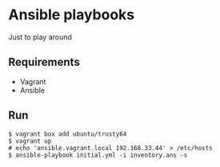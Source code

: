 # Ansible playbooks

Just to play around

## Requirements

* Vagrant
* Ansible

## Run

```
$ vagrant box add ubuntu/trusty64
$ vagrant up
# echo 'ansible.vagrant.local 192.168.33.44' > /etc/hosts 
$ ansible-playbook initial.yml -i inventory.ans -s
